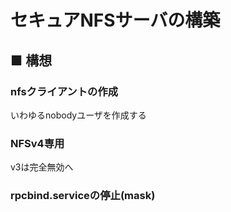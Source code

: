 # セキュアNFSサーバの構築
## ■ 構想
### nfsクライアントの作成
いわゆるnobodyユーザを作成する

### NFSv4専用
v3は完全無効へ

### rpcbind.serviceの停止(mask)
